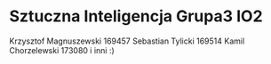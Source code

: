 # Sztuczna Inteligencja Grupa3 IO2
Krzysztof Magnuszewski 169457
Sebastian Tylicki 169514
Kamil Chorzelewski 173080
i inni :)

